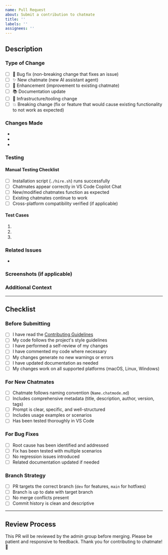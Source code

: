 ```yaml
---
name: Pull Request
about: Submit a contribution to chatmate
title: ''
labels: ''
assignees: ''
---
```


## Description

<!-- Provide a clear and concise description of your changes -->

### Type of Change

<!-- Mark the appropriate option with an x: [x] -->

- [ ] 🐛 Bug fix (non-breaking change that fixes an issue)
- [ ] ✨ New chatmate (new AI assistant agent)
- [ ] 🔧 Enhancement (improvement to existing chatmate)
- [ ] 📚 Documentation update
- [ ] 🔨 Infrastructure/tooling change
- [ ] 💥 Breaking change (fix or feature that would cause existing functionality to not work as expected)

### Changes Made

<!-- List the specific changes you made -->

-
-
-

### Testing

<!-- Describe how you tested your changes -->

#### Manual Testing Checklist

- [ ] Installation script (`./hire.sh`) runs successfully
- [ ] Chatmates appear correctly in VS Code Copilot Chat
- [ ] New/modified chatmates function as expected
- [ ] Existing chatmates continue to work
- [ ] Cross-platform compatibility verified (if applicable)

#### Test Cases

<!-- Describe specific test scenarios you ran -->

1.
2.
3.

### Related Issues

<!-- Link any related issues using keywords like "Fixes #123" or "Related to #456" -->

-

### Screenshots (if applicable)

<!-- Add screenshots to help explain your changes -->

### Additional Context

<!-- Add any other context about the pull request here -->

---

## Checklist

### Before Submitting

- [ ] I have read the [Contributing Guidelines](../CONTRIBUTING.md)
- [ ] My code follows the project's style guidelines
- [ ] I have performed a self-review of my changes
- [ ] I have commented my code where necessary
- [ ] My changes generate no new warnings or errors
- [ ] I have updated documentation as needed
- [ ] My changes work on all supported platforms (macOS, Linux, Windows)

### For New Chatmates

- [ ] Chatmate follows naming convention (`Name.chatmode.md`)
- [ ] Includes comprehensive metadata (title, description, author, version, tags)
- [ ] Prompt is clear, specific, and well-structured
- [ ] Includes usage examples or scenarios
- [ ] Has been tested thoroughly in VS Code

### For Bug Fixes

- [ ] Root cause has been identified and addressed
- [ ] Fix has been tested with multiple scenarios
- [ ] No regression issues introduced
- [ ] Related documentation updated if needed

### Branch Strategy

- [ ] PR targets the correct branch (`dev` for features, `main` for hotfixes)
- [ ] Branch is up to date with target branch
- [ ] No merge conflicts present
- [ ] Commit history is clean and descriptive

---

## Review Process

This PR will be reviewed by the admin group before merging. Please be patient and responsive to feedback. Thank you for contributing to chatmate! 🚀
